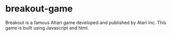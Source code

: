 # breakout-game
Breakout is a famous Attari game developed and published by Atari Inc. This game is built using Javascript and html.
